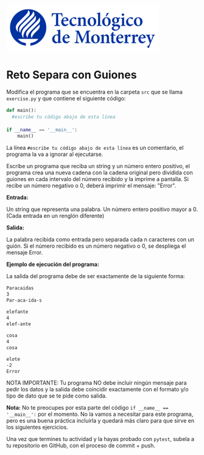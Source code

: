 ![Tec de Monterrey](../../images/logotecmty.png)
# Reto Separa con Guiones

Modifica el programa que se encuentra en la carpeta `src` que se llama `exercise.py` y que contiene el siguiente código:

```python
def main():
  #escribe tu código abajo de esta línea

if __name__ == '__main__':
    main()
```

La línea `#escribe tu código abajo de esta línea` es un comentario, el programa la va a ignorar al ejecutarse.

Escribe un programa que reciba un string y un número entero positivo, el programa crea una nueva cadena con la cadena original pero dividida con guiones en cada intervalo del número recibido y la imprime a pantalla. Si recibe un número negativo o 0, deberá imprimir el mensaje: "Error".

**Entrada:**

Un string que representa una palabra.
Un número entero positivo mayor a 0.
(Cada entrada en un renglón diferente)

**Salida:** 

La palabra recibida como entrada pero separada cada n caracteres con un guión. Si el número recibido es un número negativo o 0, se despliega el mensaje Error.


**Ejemplo de ejecución del programa:**

La salida del programa debe de ser exactamente de la siguiente forma:

```
Paracaidas
3
Par-aca-ida-s
```
```
elefante
4
elef-ante
```
```
cosa
4
cosa
```
```
elote
-2
Error
```

NOTA IMPORTANTE: Tu programa NO debe incluir ningún mensaje para pedir los datos y la salida debe coincidir exactamente con el formato y/o tipo de dato que se te pide como salida.

**Nota:** No te preocupes por esta parte del código `if __name__ == '__main__':` por el momento. No la vamos a necesitar para este programa, pero es una buena práctica incluirla y quedará más claro para que sirve en los siguientes ejercicios.

Una vez que termines tu actividad y la hayas probado con `pytest`, subela a tu repositorio en GitHub, con el proceso de commit + push.
